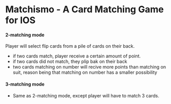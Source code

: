 Matchismo - A Card Matching Game for IOS
=========

#### 2-matching mode
Player will select flip cards from a pile of cards on their back.
* if two cards match, player receive a certain amount of point.
* if two cards did not match, they plip bak on their back
* two cards matching on number will recive more points than matching on suit, reason being that matching on number has a smaller possibility

#### 3-matching mode
* Same as 2-matching mode, except player will have to match 3 cards.
